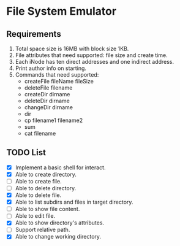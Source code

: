 # File System Emulator
## Requirements
1. Total space size is 16MB with block size 1KB.
2. File attributes that need supported: file size and create time.
3. Each iNode has ten direct addresses and one  indirect address.
4. Print author info on starting.
5. Commands that need supported: 
    + createFile fileName fileSize
    + deleteFile filename
    + createDir dirname
    + deleteDir dirname
    + changeDir dirname
    + dir
    + cp filename1 filename2
    + sum
    + cat filename

## TODO List
- [x] Implement a basic shell for interact.
- [x] Able to create directory.
- [ ] Able to create file.
- [ ] Able to delete directory.
- [x] Able to delete file.
- [x] Able to list subdirs and files in target directory.
- [ ] Able to show file content.
- [ ] Able to edit file.
- [x] Able to show directory's attributes.
- [ ] Support relative path.
- [x] Able to change working directory.
